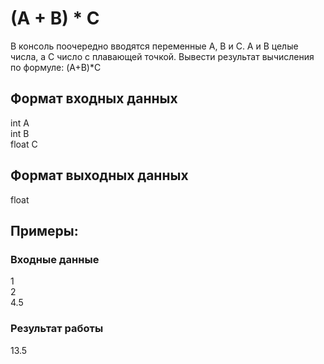 # (A + B) * C
В консоль поочередно вводятся переменные A, B и C. 
A и B целые числа, а C число с плавающей точкой. 
Вывести результат вычисления по формуле: (A+B)*C

## Формат входных данных
int A  
int B  
float C
## Формат выходных данных
float

## Примеры:
### Входные данные
1  
2  
4.5      
### Результат работы
13.5
